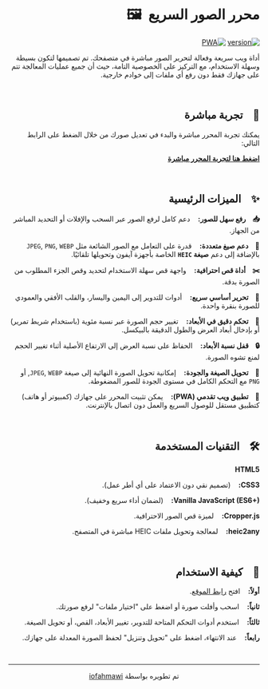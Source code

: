 <div dir="rtl">

# محرر الصور السريع&nbsp;&nbsp;🖼️

[![version](https://img.shields.io/badge/version-1.0.0-blue.svg)](https://github.com/iofahmawi/image-converter)
[![PWA](https://img.shields.io/badge/PWA-Enabled-brightgreen)](https://iofahmawi.github.io/image-converter/)

أداة ويب سريعة وفعالة لتحرير الصور مباشرة في متصفحك. تم تصميمها لتكون بسيطة وسهلة الاستخدام، مع التركيز على الخصوصية التامة، حيث أن جميع عمليات المعالجة تتم على جهازك فقط دون رفع أي ملفات إلى خوادم خارجية.

<br>

## 🚀 &nbsp;&nbsp; تجربة مباشرة

يمكنك تجربة المحرر مباشرة والبدء في تعديل صورك من خلال الضغط على الرابط التالي:

**[اضغط هنا لتجربة المحرر مباشرة](https://iofahmawi.github.io/image-converter/)**

<br>

## ✨ &nbsp;&nbsp; الميزات الرئيسية

**📥 &nbsp;&nbsp; رفع سهل للصور:** &nbsp;&nbsp; دعم كامل لرفع الصور عبر السحب والإفلات أو التحديد المباشر من الجهاز.


**📄 &nbsp;&nbsp; دعم صيغ متعددة:** &nbsp;&nbsp; قدرة على التعامل مع الصور الشائعة مثل `JPEG`, `PNG`, `WEBP` بالإضافة إلى دعم **صيغة `HEIC`** الخاصة بأجهزة آيفون وتحويلها تلقائيًا.


**✂️ &nbsp;&nbsp; أداة قص احترافية:** &nbsp;&nbsp; واجهة قص سهلة الاستخدام لتحديد وقص الجزء المطلوب من الصورة بدقة.


**🔄 &nbsp;&nbsp; تحرير أساسي سريع:** &nbsp;&nbsp; أدوات للتدوير إلى اليمين واليسار، والقلب الأفقي والعمودي للصورة بنقرة واحدة.


**📏 &nbsp;&nbsp; تحكم دقيق في الأبعاد:** &nbsp;&nbsp; تغيير حجم الصورة عبر نسبة مئوية (باستخدام شريط تمرير) أو بإدخال أبعاد العرض والطول الدقيقة بالبيكسل.


**🔒 &nbsp;&nbsp; قفل نسبة الأبعاد:** &nbsp;&nbsp; الحفاظ على نسبة العرض إلى الارتفاع الأصلية أثناء تغيير الحجم لمنع تشوه الصورة.


**💾 &nbsp;&nbsp; تحويل الصيغة والجودة:** &nbsp;&nbsp; إمكانية تحويل الصورة النهائية إلى صيغة `JPEG`, `WEBP`, أو `PNG` مع التحكم الكامل في مستوى الجودة للصور المضغوطة.


**📱 &nbsp;&nbsp; تطبيق ويب تقدمي (PWA):** &nbsp;&nbsp; يمكن تثبيت المحرر على جهازك (كمبيوتر أو هاتف) كتطبيق مستقل للوصول السريع والعمل دون اتصال بالإنترنت.

<br>

## 🛠️ &nbsp;&nbsp; التقنيات المستخدمة

**HTML5**

**CSS3:** &nbsp;&nbsp; (تصميم نقي دون الاعتماد على أي أطر عمل).

**Vanilla JavaScript (ES6+):** &nbsp;&nbsp; (لضمان أداء سريع وخفيف).

**Cropper.js:** &nbsp;&nbsp; لميزة قص الصور الاحترافية.

**heic2any:** &nbsp;&nbsp; لمعالجة وتحويل ملفات HEIC مباشرة في المتصفح.

<br>

## 🚀 &nbsp;&nbsp; كيفية الاستخدام

**أولاً:** &nbsp;&nbsp; افتح [رابط الموقع](https://iofahmawi.github.io/image-converter/).

**ثانياً:** &nbsp;&nbsp; اسحب وأفلت صورة أو اضغط على "اختيار ملفات" لرفع صورتك.

**ثالثاً:** &nbsp;&nbsp; استخدم أدوات التحكم المتاحة للتدوير، تغيير الأبعاد، القص، أو تحويل الصيغة.

**رابعاً:** &nbsp;&nbsp; عند الانتهاء، اضغط على "تحويل وتنزيل" لحفظ الصورة المعدلة على جهازك.

<br>
<hr>
<p align="center">
  تم تطويره بواسطة <a href="https://github.com/iofahmawi" target="_blank">iofahmawi</a>
</p>

</div>
